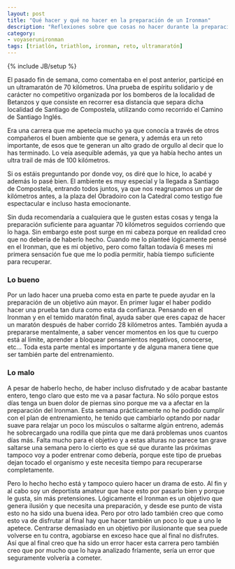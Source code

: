 ```yaml
---
layout: post
title: "Qué hacer y qué no hacer en la preparación de un Ironman"
description: "Reflexiones sobre que cosas no hacer durante la preparación de un Ironman"
category: 
- voyaserunironman
tags: [triatlón, triathlon, ironman, reto, ultramaratón]
---
```

{% include JB/setup %}

El pasado fin de semana, como comentaba en el post anterior, participé en un ultramaratón de 70 kilómetros. Una prueba de espíritu solidario y de carácter no competitivo organizada por los bomberos de la localidad de Betanzos y que consiste en recorrer esa distancia que separa dicha localidad de Santiago de Compostela, utilizando como recorrido el Camino de Santiago Inglés.

Era una carrera que me apetecía mucho ya que conocía a través de otros compañeros el buen ambiente que se genera, y además era un reto importante, de esos que te generan un alto grado de orgullo al decir que lo has terminado. Lo veía asequible además, ya que ya había hecho antes un ultra trail de más de 100 kilómetros.

Si os estáis preguntando por donde voy, os diré que lo hice, lo acabé y además lo pasé bien. El ambiente es muy especial y la llegada a Santiago de Compostela, entrando todos juntos, ya que nos reagrupamos un par de kilómetros antes, a la plaza del Obradoiro con la Catedral como testigo fue espectacular e incluso hasta emocionante.

Sin duda recomendaría a cualquiera que le gusten estas cosas y tenga la preparación suficiente para aguantar 70 kilómetros seguidos corriendo que lo haga. Sin embargo este post surge en mi cabeza porque en realidad creo que no debería de haberlo hecho. Cuando me lo planteé lógicamente pensé en el Ironman, que es mi objetivo, pero como faltan todavía 6 meses mi primera sensación fue que me lo podía permitir, había tiempo suficiente para recuperar.

### Lo bueno

Por un lado hacer una prueba como esta en parte te puede ayudar en la preparación de un objetivo aún mayor. En primer lugar el haber podido hacer una prueba tan dura como esta da confianza. Pensando en el Ironman y en el temido maratón final, ayuda saber que eres capaz de hacer un maratón después de haber corrido 28 kilómetros antes. También ayuda a prepararse mentalmente, a saber vencer momentos en los que tu cuerpo está al límite, aprender a bloquear pensamientos negativos, conocerse, etc... Toda esta parte mental es importante y de alguna manera tiene que ser también parte del entrenamiento.

### Lo malo

A pesar de haberlo hecho, de haber incluso disfrutado y de acabar bastante entero, tengo claro que esto me va a pasar factura. No sólo porque estos días tenga un buen dolor de piernas sino porque me va a afectar en la preparación del Ironman. Esta semana prácticamente no he podido cumplir con el plan de entrenamiento, he tenido que cambiarlo optando por nadar suave para relajar un poco los músculos o saltarme algún entreno, además he sobrecargado una rodilla que pinta que me dará problemas unos cuantos días más. Falta mucho para el objetivo y a estas alturas no parece tan grave saltarse una semana pero lo cierto es que sé que durante las próximas tampoco voy a poder entrenar como debería, porque este tipo de pruebas dejan tocado el organismo y este necesita tiempo para recuperarse completamente. 

Pero lo hecho hecho está y tampoco quiero hacer un drama de esto. Al fin y al cabo soy un deportista amateur que hace esto por pasarlo bien y porque le gusta, sin más pretensiones. Lógicamente el Ironman es un objetivo que genera ilusión y que necesita una preparación, y desde ese punto de vista esto no ha sido una buena idea. Pero por otro lado también creo que como esto va de disfrutar al final hay que hacer también un poco lo que a uno le apetece. Centrarse demasiado en un objetivo por ilusionante que sea puede volverse en tu contra, agobiarse en exceso hace que al final no disfrutes. Así que al final creo que ha sido un error hacer esta carrera pero también creo que por mucho que lo haya analizado fríamente, sería un error que seguramente volvería a cometer.


